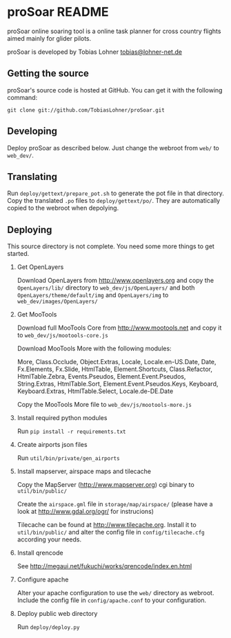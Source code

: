 proSoar README
==============

proSoar online soaring tool is a online task planner for cross country flights
aimed mainly for glider pilots.

proSoar is developed by Tobias Lohner <tobias@lohner-net.de>


Getting the source
------------------

proSoar's source code is hosted at GitHub. You can get it with the following
command:

    git clone git://github.com/TobiasLohner/proSoar.git


Developing
----------

Deploy proSoar as described below. Just change the webroot from `web/` to `web_dev/`.


Translating
-----------

Run `deploy/gettext/prepare_pot.sh` to generate the pot file in that directory. Copy the translated `.po` files to `deploy/gettext/po/`. They are automatically copied to the webroot when depolying.

Deploying
---------

This source directory is not complete. You need some more things to get started.

1. Get OpenLayers

   Download OpenLayers from <http://www.openlayers.org> and copy the `OpenLayers/lib/` directory to `web_dev/js/OpenLayers/` and both `OpenLayers/theme/default/img` and `OpenLayers/img` to `web_dev/images/OpenLayers/`

2. Get MooTools

   Download full MooTools Core from <http://www.mootools.net> and copy it to `web_dev/js/mootools-core.js`

   Download MooTools More with the following modules:

   More, Class.Occlude, Object.Extras, Locale, Locale.en-US.Date, Date, Fx.Elements, Fx.Slide, HtmlTable, Element.Shortcuts, Class.Refactor, HtmlTable.Zebra, Events.Pseudos, Element.Event.Pseudos, String.Extras, HtmlTable.Sort, Element.Event.Pseudos.Keys, Keyboard, Keyboard.Extras, HtmlTable.Select, Locale.de-DE.Date

   Copy the MooTools More file to `web_dev/js/mootools-more.js`

3. Install required python modules

   Run `pip install -r requirements.txt`

4. Create airports json files

   Run `util/bin/private/gen_airports`

5. Install mapserver, airspace maps and tilecache

   Copy the MapServer (<http://www.mapserver.org>) cgi binary to `util/bin/public/`

   Create the `airspace.gml` file in `storage/map/airspace/` (please have a look at <http://www.gdal.org/ogr/> for instrucions)

   Tilecache can be found at <http://www.tilecache.org>. Install it to `util/bin/public/` and alter the config file in `config/tilecache.cfg` according your needs.

6. Install qrencode

   See <http://megaui.net/fukuchi/works/qrencode/index.en.html>

7. Configure apache

   Alter your apache configuration to use the `web/` directory as webroot. Include the config file in `config/apache.conf` to your configuration.

8. Deploy public web directory

   Run `deploy/deploy.py`
